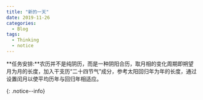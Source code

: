 ```yaml
---
title: "新的一天"
date: 2019-11-26
categories:
  - Blog
tags:
  - Thinking
  - notice
---
```


**任务安排:**农历并不是纯阴历，而是一种阴阳合历，取月相的变化周期即朔望月为月的长度，加入干支历“二十四节气”成分，参考太阳回归年为年的长度，通过设置闰月以使平均历年与回归年相适应。

{: .notice--info}